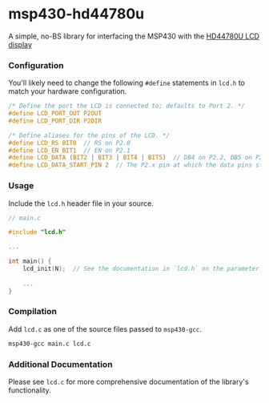 # msp430-hd44780u

A simple, no-BS library for interfacing the MSP430 with the [HD44780U LCD display](https://www.adafruit.com/products/181)


### Configuration

You'll likely need to change the following `#define` statements in `lcd.h` to match your hardware configuration.

```c
/* Define the port the LCD is connected to; defaults to Port 2. */
#define LCD_PORT_OUT P2OUT
#define LCD_PORT_DIR P2DIR

/* Define aliases for the pins of the LCD. */
#define LCD_RS BIT0  // RS on P2.0
#define LCD_EN BIT1  // EN on P2.1
#define LCD_DATA (BIT2 | BIT3 | BIT4 | BIT5)  // DB4 on P2.2, DB5 on P2.3, DB6 on P2.4, DB7 on P2.5
#define LCD_DATA_START_PIN 2  // The P2.x pin at which the data pins start. By default, it starts at P2.2 (and continues to P2.5).
```

### Usage

Include the `lcd.h` header file in your source.

```c
// main.c

#include "lcd.h"

...

int main() {
	lcd_init(N);  // See the documentation in `lcd.h` on the parameter value
    
    ...
}
```

### Compilation

Add `lcd.c` as one of the source files passed to `msp430-gcc`.

```bash
msp430-gcc main.c lcd.c
```

### Additional Documentation

Please see `lcd.c` for more comprehensive documentation of the library's functionality.
